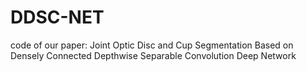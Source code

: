 # DDSC-NET
code of our paper: Joint Optic Disc and Cup Segmentation Based on Densely Connected Depthwise Separable Convolution Deep Network
